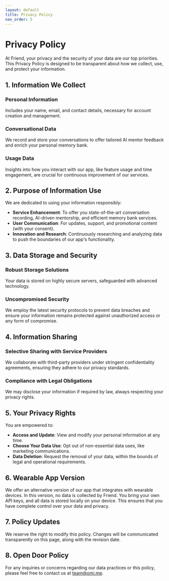 ```yaml
---
layout: default
title: Privacy Policy
nav_order: 5
---
```


# Privacy Policy

At Friend, your privacy and the security of your data are our top priorities. This Privacy Policy is designed to be transparent about how we collect, use, and protect your information.

## 1. Information We Collect

### Personal Information
Includes your name, email, and contact details, necessary for account creation and management.

### Conversational Data
We record and store your conversations to offer tailored AI mentor feedback and enrich your personal memory bank.

### Usage Data
Insights into how you interact with our app, like feature usage and time engagement, are crucial for continuous improvement of our services.

## 2. Purpose of Information Use

We are dedicated to using your information responsibly:

- **Service Enhancement**: To offer you state-of-the-art conversation recording, AI-driven mentorship, and efficient memory bank services.
- **User Communication**: For updates, support, and promotional content (with your consent).
- **Innovation and Research**: Continuously researching and analyzing data to push the boundaries of our app's functionality.

## 3. Data Storage and Security

### Robust Storage Solutions
Your data is stored on highly secure servers, safeguarded with advanced technology.

### Uncompromised Security
We employ the latest security protocols to prevent data breaches and ensure your information remains protected against unauthorized access or any form of compromise.

## 4. Information Sharing

### Selective Sharing with Service Providers
We collaborate with third-party providers under stringent confidentiality agreements, ensuring they adhere to our privacy standards.

### Compliance with Legal Obligations
We may disclose your information if required by law, always respecting your privacy rights.

## 5. Your Privacy Rights

You are empowered to:

- **Access and Update**: View and modify your personal information at any time.
- **Choose Your Data Use**: Opt out of non-essential data uses, like marketing communications.
- **Data Deletion**: Request the removal of your data, within the bounds of legal and operational requirements.

## 6. Wearable App Version

We offer an alternative version of our app that integrates with wearable devices. In this version, no data is collected by Friend. You bring your own API keys, and all data is stored locally on your device. This ensures that you have complete control over your data and privacy.

## 7. Policy Updates

We reserve the right to modify this policy. Changes will be communicated transparently on this page, along with the revision date.

## 8. Open Door Policy

For any inquiries or concerns regarding our data practices or this policy, please feel free to contact us at [team@omi.me](mailto:team@omi.me).